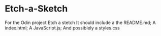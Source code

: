# Etch-a-Sketch
For the Odin project Etch a stetch
It should include a the README.md;
A index.html;
A JavaScript.js;
And possiblely a styles.css
